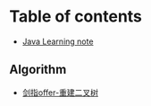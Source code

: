 # Table of contents

* [Java Learning note](README.md)

## Algorithm

* [剑指offer-重建二叉树](algorithm/reconstructbinarytree.md)

